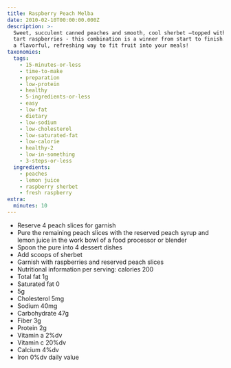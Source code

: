 ```yaml
---
title: Raspberry Peach Melba
date: 2010-02-10T00:00:00.000Z
description: >-
  Sweet, succulent canned peaches and smooth, cool sherbet –topped with a few
  tart raspberries - this combination is a winner from start to finish. and it’s
  a flavorful, refreshing way to fit fruit into your meals!
taxonomies:
  tags:
    - 15-minutes-or-less
    - time-to-make
    - preparation
    - low-protein
    - healthy
    - 5-ingredients-or-less
    - easy
    - low-fat
    - dietary
    - low-sodium
    - low-cholesterol
    - low-saturated-fat
    - low-calorie
    - healthy-2
    - low-in-something
    - 3-steps-or-less
  ingredients:
    - peaches
    - lemon juice
    - raspberry sherbet
    - fresh raspberry
extra:
  minutes: 10
---
```

 - Reserve 4 peach slices for garnish
 - Pure the remaining peach slices with the reserved peach syrup and lemon juice in the work bowl of a food processor or blender
 - Spoon the pure into 4 dessert dishes
 - Add scoops of sherbet
 - Garnish with raspberries and reserved peach slices
 - Nutritional information per serving: calories 200
 - Total fat 1g
 - Saturated fat 0
 - 5g
 - Cholesterol 5mg
 - Sodium 40mg
 - Carbohydrate 47g
 - Fiber 3g
 - Protein 2g
 - Vitamin a 2%dv
 - Vitamin c 20%dv
 - Calcium 4%dv
 - Iron 0%dv daily value
